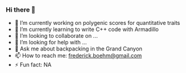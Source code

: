 ### Hi there 👋

<!--
**fboehm/fboehm** is a ✨ _special_ ✨ repository because its `README.md` (this file) appears on your GitHub profile.

Here are some ideas to get you started:

-->

- 🔭 I’m currently working on polygenic scores for quantitative traits  
- 🌱 I’m currently learning to write C++ code with Armadillo  
- 👯 I’m looking to collaborate on ...
- 🤔 I’m looking for help with ...
- 💬 Ask me about backpacking in the Grand Canyon
- 📫 How to reach me: frederick.boehm@gmail.com
- ⚡ Fun fact: NA
